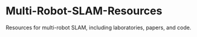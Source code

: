 # Multi-Robot-SLAM-Resources
Resources for multi-robot SLAM, including laboratories, papers, and code.
